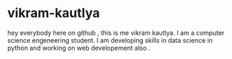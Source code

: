 # vikram-kautlya
hey everybody here on github , this is me vikram kautlya. I am a computer science engeneering student. I am developing skills in data science in python and working on web developement also . 
